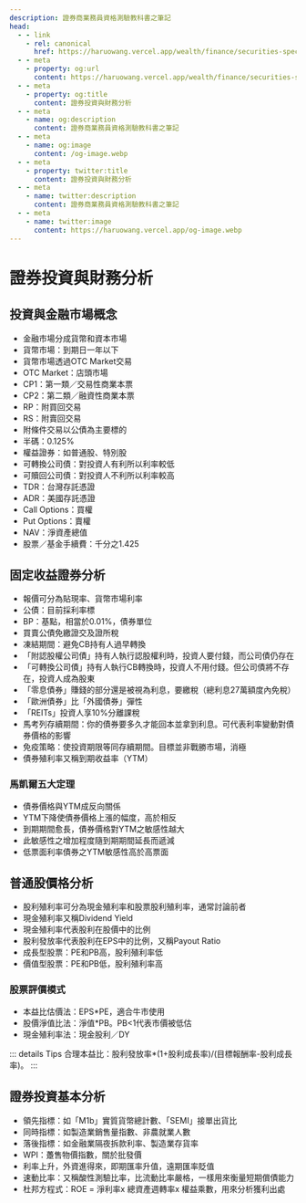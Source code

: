 ```yaml
---
description: 證券商業務員資格測驗教科書之筆記
head:
  - - link
    - rel: canonical
      href: https://haruowang.vercel.app/wealth/finance/securities-specialist.html
  - - meta
    - property: og:url
      content: https://haruowang.vercel.app/wealth/finance/securities-specialist.html
  - - meta
    - property: og:title
      content: 證券投資與財務分析
  - - meta
    - name: og:description
      content: 證券商業務員資格測驗教科書之筆記
  - - meta
    - name: og:image
      content: /og-image.webp
  - - meta
    - property: twitter:title
      content: 證券投資與財務分析
  - - meta
    - name: twitter:description
      content: 證券商業務員資格測驗教科書之筆記
  - - meta
    - name: twitter:image
      content: https://haruowang.vercel.app/og-image.webp
---
```


# 證券投資與財務分析

<p><Badge type="info" text="🌱 Seedlings" /></P>

## 投資與金融市場概念
- 金融市場分成貨幣和資本市場
- 貨幣市場：到期日一年以下
- 貨幣市場透過OTC Market交易
- OTC Market：店頭市場
- CP1：第一類／交易性商業本票
- CP2：第二類／融資性商業本票
- RP：附買回交易
- RS：附賣回交易
- 附條件交易以公債為主要標的
- 半碼：0.125%
- 權益證券：如普通股、特別股
- 可轉換公司債：對投資人有利所以利率較低
- 可贖回公司債：對投資人不利所以利率較高
- TDR：台灣存託憑證
- ADR：美國存託憑證
- Call Options：買權
- Put Options：賣權
- NAV：淨資產總值
- 股票／基金手續費：千分之1.425

## 固定收益證券分析
- 報價可分為貼現率、貨幣市場利率
- 公債：目前採利率標
- BP：基點，相當於0.01%，債券單位
- 買賣公債免繳證交及證所稅
- 凍結期間：避免CB持有人過早轉換
- 「附認股權公司債」持有人執行認股權利時，投資人要付錢，而公司債仍存在
- 「可轉換公司債」持有人執行CB轉換時，投資人不用付錢。但公司債將不存在，投資人成為股東
- 「零息債券」賺錢的部分還是被視為利息，要繳稅（總利息27萬額度內免稅）
- 「歐洲債券」比「外國債券」彈性
- 「REITs」投資人享10%分離課稅
- 馬考列存續期間：你的債券要多久才能回本並拿到利息。可代表利率變動對債券價格的影響
- 免疫策略：使投資期限等同存續期間。目標並非戰勝市場，消極
- 債券殖利率又稱到期收益率（YTM）
### 馬凱爾五大定理
- 債券價格與YTM成反向關係
- YTM下降使債券價格上漲的幅度，高於相反
- 到期期間愈長，債券價格對YTM之敏感性越大
- 此敏感性之增加程度隨到期期間延長而遞減
- 低票面利率債券之YTM敏感性高於高票面

## 普通股價格分析
- 股利殖利率可分為現金殖利率和股票股利殖利率，通常討論前者
- 現金殖利率又稱Dividend Yield
- 現金殖利率代表股利在股價中的比例
- 股利發放率代表股利在EPS中的比例，又稱Payout Ratio
- 成長型股票：PE和PB高，股利殖利率低
- 價值型股票：PE和PB低，股利殖利率高
### 股票評價模式
- 本益比估價法：EPS*PE，適合牛市使用
- 股價淨值比法：淨值*PB。PB<1代表市價被低估
- 現金殖利率法：現金股利／DY

::: details Tips
合理本益比：股利發放率*(1+股利成長率)/(目標報酬率-股利成長率)。
:::

## 證券投資基本分析
- 領先指標：如「M1b」實質貨幣總計數、「SEMI」接單出貨比
- 同時指標：如製造業銷售量指數、非農就業人數
- 落後指標：如金融業隔夜拆款利率、製造業存貨率
- WPI：躉售物價指數，關於批發價
- 利率上升，外資進得來，即期匯率升值，遠期匯率貶值
- 速動比率：又稱酸性測驗比率，比流動比率嚴格，一樣用來衡量短期償債能力
- 杜邦方程式：ROE = 淨利率x 總資產週轉率x 權益乘數，用來分析獲利出處